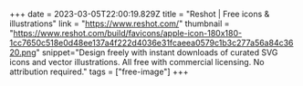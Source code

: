 +++
date = 2023-03-05T22:00:19.829Z
title = "Reshot | Free icons & illustrations"
link = "https://www.reshot.com/"
thumbnail = "https://www.reshot.com/build/favicons/apple-icon-180x180-1cc7650c518e0d48ee137a4f222d4036e31fcaeea0579c1b3c277a56a84c3620.png"
snippet="Design freely with instant downloads of curated SVG icons and vector illustrations. All free with commercial licensing. No attribution required."
tags = ["free-image"]
+++
